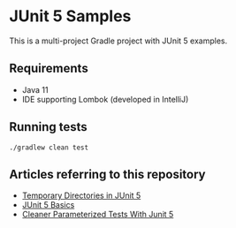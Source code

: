 JUnit 5 Samples
===============

This is a multi-project Gradle project with JUnit 5 examples.

## Requirements

- Java 11
- IDE supporting Lombok (developed in IntelliJ)

## Running tests

    ./gradlew clean test

## Articles referring to this repository

- [Temporary Directories in JUnit 5](https://blog.codeleak.pl/2019/03/temporary-directories-in-junit-5-tests.html)
- [JUnit 5 Basics](http://blog.codeleak.pl/2017/10/junit-5-basics.html)
- [Cleaner Parameterized Tests With Junit 5](http://blog.codeleak.pl/2017/10/junit-5-basics.html)

 
